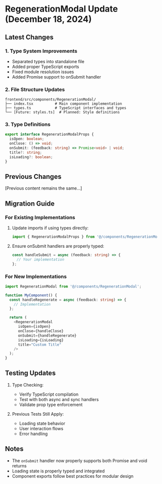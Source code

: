 # RegenerationModal Update (December 18, 2024)

## Latest Changes

### 1. Type System Improvements
- Separated types into standalone file
- Added proper TypeScript exports
- Fixed module resolution issues
- Added Promise support to onSubmit handler

### 2. File Structure Updates
```
frontend/src/components/RegenerationModal/
├── index.tsx          # Main component implementation
├── types.ts           # TypeScript interfaces and types
└── [Future: styles.ts]  # Planned: Style definitions
```

### 3. Type Definitions
```typescript
export interface RegenerationModalProps {
  isOpen: boolean;
  onClose: () => void;
  onSubmit: (feedback: string) => Promise<void> | void;
  title?: string;
  isLoading?: boolean;
}
```

## Previous Changes
[Previous content remains the same...]

## Migration Guide

### For Existing Implementations
1. Update imports if using types directly:
   ```typescript
   import { RegenerationModalProps } from '@/components/RegenerationModal/types';
   ```

2. Ensure onSubmit handlers are properly typed:
   ```typescript
   const handleSubmit = async (feedback: string) => {
     // Your implementation
   };
   ```

### For New Implementations
```typescript
import RegenerationModal from '@/components/RegenerationModal';

function MyComponent() {
  const handleRegenerate = async (feedback: string) => {
    // Implementation
  };

  return (
    <RegenerationModal
      isOpen={isOpen}
      onClose={handleClose}
      onSubmit={handleRegenerate}
      isLoading={isLoading}
      title="Custom Title"
    />
  );
}
```

## Testing Updates

1. Type Checking:
   - Verify TypeScript compilation
   - Test with both async and sync handlers
   - Validate prop type enforcement

2. Previous Tests Still Apply:
   - Loading state behavior
   - User interaction flows
   - Error handling

## Notes
- The `onSubmit` handler now properly supports both Promise and void returns
- Loading state is properly typed and integrated
- Component exports follow best practices for modular design
